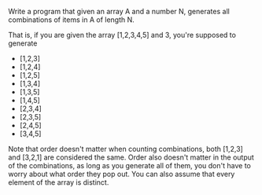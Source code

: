 <div class="md"><p>Write a program that given an array A and a number N, generates all combinations of items in A of length N.</p>
<p>That is, if you are given the array [1,2,3,4,5] and 3, you're supposed to generate</p>
<ul>
<li>[1,2,3]</li>
<li>[1,2,4]</li>
<li>[1,2,5]</li>
<li>[1,3,4]</li>
<li>[1,3,5]</li>
<li>[1,4,5]</li>
<li>[2,3,4]</li>
<li>[2,3,5]</li>
<li>[2,4,5]</li>
<li>[3,4,5]</li>
</ul>
<p>Note that order doesn't matter when counting combinations, both [1,2,3] and [3,2,1] are considered the same. Order also doesn't matter in the output of the combinations, as long as you generate all of them, you don't have to worry about what order they pop out. You can also assume that every element of the array is distinct.</p>
</div>
